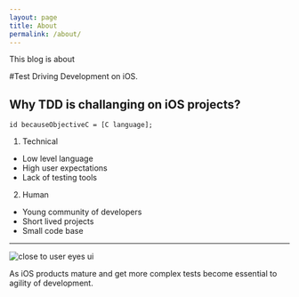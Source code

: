```yaml
---
layout: page
title: About
permalink: /about/
---
```

This blog is about

#Test Driving Development on iOS.

## Why TDD is challanging on iOS projects?

~~~ objc
id becauseObjectiveC = [C language];
~~~
1. Technical
  * Low level language
  * High user expectations
  * Lack of testing tools

2. Human
  * Young community of developers
  * Short lived projects
  * Small code base
  
---
![close to user eyes ui](http://cdn.cultofmac.com/wp-content/uploads/2012/08/partlycloud2.jpg)

As iOS products mature and get more complex tests become essential to agility of development.
